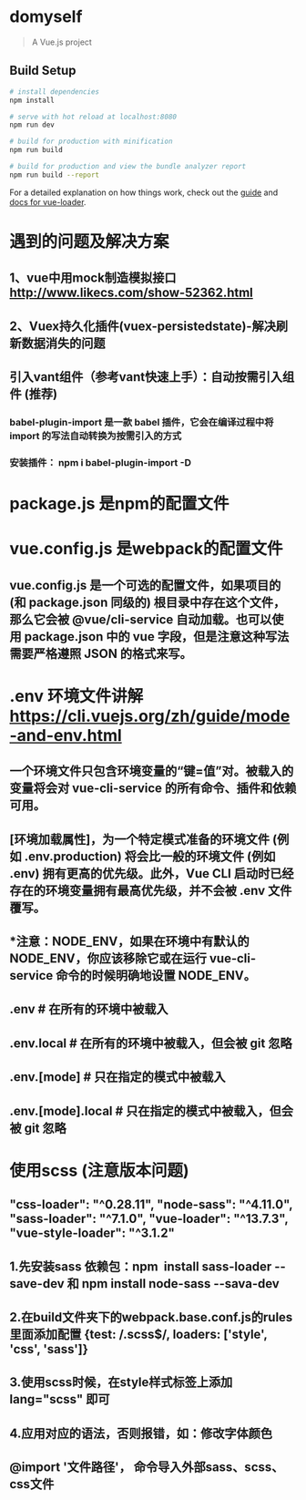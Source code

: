 # domyself

> A Vue.js project

## Build Setup

``` bash
# install dependencies
npm install

# serve with hot reload at localhost:8080
npm run dev

# build for production with minification
npm run build

# build for production and view the bundle analyzer report
npm run build --report
```

For a detailed explanation on how things work, check out the [guide](http://vuejs-templates.github.io/webpack/) and [docs for vue-loader](http://vuejs.github.io/vue-loader).

# 遇到的问题及解决方案
## 1、vue中用mock制造模拟接口 http://www.likecs.com/show-52362.html
## 2、Vuex持久化插件(vuex-persistedstate)-解决刷新数据消失的问题

## 引入vant组件（参考vant快速上手）：自动按需引入组件 (推荐)
### babel-plugin-import 是一款 babel 插件，它会在编译过程中将 import 的写法自动转换为按需引入的方式
### 安装插件： npm i babel-plugin-import -D

# package.js 是npm的配置文件
# vue.config.js 是webpack的配置文件
## vue.config.js 是一个可选的配置文件，如果项目的 (和 package.json 同级的) 根目录中存在这个文件，那么它会被 @vue/cli-service 自动加载。也可以使用 package.json 中的 vue 字段，但是注意这种写法需要严格遵照 JSON 的格式来写。

# .env 环境文件讲解 https://cli.vuejs.org/zh/guide/mode-and-env.html
## 一个环境文件只包含环境变量的“键=值”对。被载入的变量将会对 vue-cli-service 的所有命令、插件和依赖可用。
## [环境加载属性]，为一个特定模式准备的环境文件 (例如 .env.production) 将会比一般的环境文件 (例如 .env) 拥有更高的优先级。此外，Vue CLI 启动时已经存在的环境变量拥有最高优先级，并不会被 .env 文件覆写。
## *注意：NODE_ENV，如果在环境中有默认的 NODE_ENV，你应该移除它或在运行 vue-cli-service 命令的时候明确地设置 NODE_ENV。
## .env                # 在所有的环境中被载入
## .env.local          # 在所有的环境中被载入，但会被 git 忽略
## .env.[mode]         # 只在指定的模式中被载入
## .env.[mode].local   # 只在指定的模式中被载入，但会被 git 忽略

# 使用scss (注意版本问题)
##  "css-loader": "^0.28.11",    "node-sass": "^4.11.0",    "sass-loader": "^7.1.0",    "vue-loader": "^13.7.3",    "vue-style-loader": "^3.1.2"
## 1.先安装sass 依赖包：npm  install sass-loader --save-dev 和 npm install node-sass --sava-dev
## 2.在build文件夹下的webpack.base.conf.js的rules里面添加配置 {test: /\.scss$/, loaders: ['style', 'css', 'sass']}
## 3.使用scss时候，在style样式标签上添加  lang="scss" 即可
## 4.应用对应的语法，否则报错，如：修改字体颜色  <style lang="scss"> $color:red;  div {color:$color;} </style>
## @import '文件路径'， 命令导入外部sass、scss、css文件
